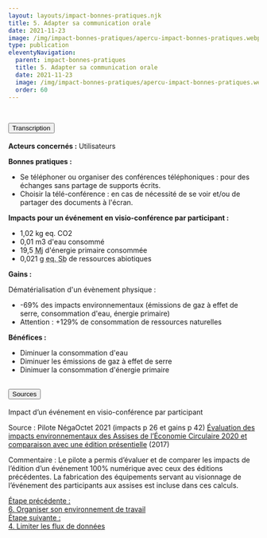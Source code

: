 ```yaml
---
layout: layouts/impact-bonnes-pratiques.njk
title: 5. Adapter sa communication orale
date: 2021-11-23
image: /img/impact-bonnes-pratiques/apercu-impact-bonnes-pratiques.webp
type: publication
eleventyNavigation:
  parent: impact-bonnes-pratiques
  title: 5. Adapter sa communication orale
  date: 2021-11-23
  image: /img/impact-bonnes-pratiques/apercu-impact-bonnes-pratiques.webp
  order: 60
---
```


<img src="/img/impact-bonnes-pratiques/sd/BPN5-AdapterCommunicationOrale.png" class="fr-responsive-img" alt="" />

<section class="fr-accordion">
  <h2 class="fr-accordion__title">
    <button class="fr-accordion__btn" aria-expanded="false" aria-controls="accordion-transcription">Transcription</button>
  </h2>
  <div class="fr-collapse" id="accordion-transcription">

**Acteurs concernés :** Utilisateurs

**Bonnes pratiques :**

  * Se téléphoner ou organiser des conférences téléphoniques : pour des échanges sans partage de supports écrits.
  * Choisir la télé-conférence : en cas de nécessité de se voir et/ou de partager des documents à l'écran.

**Impacts pour un événement en visio-conférence par participant :**

  * 1,02 kg eq. CO2
  * 0,01 m3 d'eau consommé
  * 19,5 <abbr title="Méga joule">Mj</abbr> d'énergie primaire consommée
  * 0,021 g <abbr title="équivalent antimoine">eq. Sb</abbr> de ressources abiotiques

**Gains :**

Dématérialisation d'un évènement physique :

  * -69% des impacts environnementaux (émissions de gaz à effet de serre, consommation d'eau, énergie primaire)
  * Attention : +129% de consommation de ressources naturelles

**Bénéfices :**

  * Diminuer la consommation d'eau
  * Diminuer les émissions de gaz à effet de serre
  * Dinimuer la consommation d'énergie primaire

  </div>

  <h2 class="fr-accordion__title">
    <button class="fr-accordion__btn" aria-expanded="false" aria-controls="accordion-sources">Sources</button>
  </h2>
  <div class="fr-collapse" id="accordion-sources">

Impact d’un événement en visio-conférence par participant

Source : Pilote NégaOctet 2021 (impacts p 26 et gains p 42)
[Évaluation des impacts environnementaux des Assises de l’Économie Circulaire 2020 et comparaison avec une édition présentielle](https://librairie.ademe.fr/dechets-economie-circulaire/4886-evaluation-des-impactsenvironnementaux-de-l-edition-virtuelle-2020-des-assises-de-l-economie-circulaire.html) (2017)

Commentaire : Le pilote a permis d’évaluer et de comparer les impacts de l’édition d’un événement 100% numérique avec ceux des éditions précédentes.
La fabrication des équipements servant au visionnage de l’événement des participants aux assises est incluse dans ces calculs.
  </div>
</section>

<nav class="fr-grid-row fr-grid-row--gutters fr-py-3w">
  <div class="fr-col-12 fr-col-sm-6 fr-col-md-6">
    <a class="fr-link fr-fi-arrow-left-line fr-link--icon-left" href="/publications/impact-bonnes-pratiques/bonne-pratique-6-organiser-environnement-de-travail/">Étape précédente :<br />6. Organiser son environnement de travail</a>
  </div>

  <div class="fr-col-12 fr-col-sm-6 fr-col-md-6 text-align--right">
    <a class="fr-link fr-fi-arrow-right-line fr-link--icon-right" href="/publications/impact-bonnes-pratiques/bonne-pratique-4-limiter-les-flux-de-donnees/">Étape suivante :<br />4. Limiter les flux de données</a>
  </div>
</nav>
